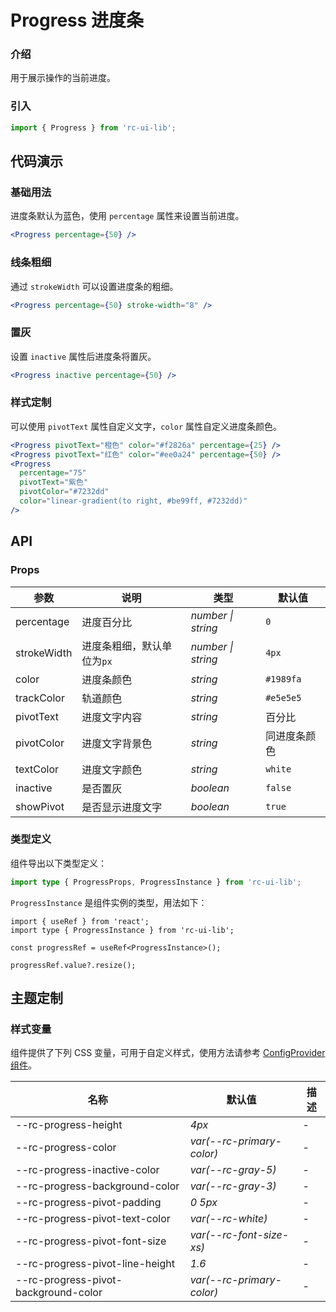 # Progress 进度条

### 介绍

用于展示操作的当前进度。

### 引入

```js
import { Progress } from 'rc-ui-lib';
```

## 代码演示

### 基础用法

进度条默认为蓝色，使用 `percentage` 属性来设置当前进度。

```jsx
<Progress percentage={50} />
```

### 线条粗细

通过 `strokeWidth` 可以设置进度条的粗细。

```jsx
<Progress percentage={50} stroke-width="8" />
```

### 置灰

设置 `inactive` 属性后进度条将置灰。

```jsx
<Progress inactive percentage={50} />
```

### 样式定制

可以使用 `pivotText` 属性自定义文字，`color` 属性自定义进度条颜色。

```jsx
<Progress pivotText="橙色" color="#f2826a" percentage={25} />
<Progress pivotText="红色" color="#ee0a24" percentage={50} />
<Progress
  percentage="75"
  pivotText="紫色"
  pivotColor="#7232dd"
  color="linear-gradient(to right, #be99ff, #7232dd)"
/>
```

## API

### Props

| 参数        | 说明                       | 类型               | 默认值       |
| ----------- | -------------------------- | ------------------ | ------------ |
| percentage  | 进度百分比                 | _number \| string_ | `0`          |
| strokeWidth | 进度条粗细，默认单位为`px` | _number \| string_ | `4px`        |
| color       | 进度条颜色                 | _string_           | `#1989fa`    |
| trackColor  | 轨道颜色                   | _string_           | `#e5e5e5`    |
| pivotText   | 进度文字内容               | _string_           | 百分比       |
| pivotColor  | 进度文字背景色             | _string_           | 同进度条颜色 |
| textColor   | 进度文字颜色               | _string_           | `white`      |
| inactive    | 是否置灰                   | _boolean_          | `false`      |
| showPivot   | 是否显示进度文字           | _boolean_          | `true`       |

### 类型定义

组件导出以下类型定义：

```ts
import type { ProgressProps, ProgressInstance } from 'rc-ui-lib';
```

`ProgressInstance` 是组件实例的类型，用法如下：

```tsx
import { useRef } from 'react';
import type { ProgressInstance } from 'rc-ui-lib';

const progressRef = useRef<ProgressInstance>();

progressRef.value?.resize();
```

## 主题定制

### 样式变量

组件提供了下列 CSS 变量，可用于自定义样式，使用方法请参考 [ConfigProvider 组件](#/zh-CN/config-provider)。

| 名称                                 | 默认值                    | 描述 |
| ------------------------------------ | ------------------------- | ---- |
| --rc-progress-height                 | _4px_                     | -    |
| --rc-progress-color                  | _var(--rc-primary-color)_ | -    |
| --rc-progress-inactive-color         | _var(--rc-gray-5)_        | -    |
| --rc-progress-background-color       | _var(--rc-gray-3)_        | -    |
| --rc-progress-pivot-padding          | _0 5px_                   | -    |
| --rc-progress-pivot-text-color       | _var(--rc-white)_         | -    |
| --rc-progress-pivot-font-size        | _var(--rc-font-size-xs)_  | -    |
| --rc-progress-pivot-line-height      | _1.6_                     | -    |
| --rc-progress-pivot-background-color | _var(--rc-primary-color)_ | -    |

